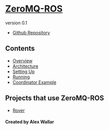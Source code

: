 # [ZeroMQ-ROS]()
version 0.1

- [Github Repository](http://github.com/wallarelvo/zeromq-ros)

## Contents
- [Overview]()
- [Architecture](#docs/architecture)
- [Setting Up](#docs/setup)
- [Running](#docs/running)
- [Coordinator Example](#docs/coordinator)

## Projects that use ZeroMQ-ROS
- [Rover](http://wallarelvo.github.io/rover)

#### Created by Alex Wallar
